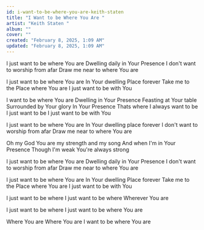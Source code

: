 ```yaml
---
id: i-want-to-be-where-you-are-keith-staten
title: "I Want to be Where You Are "
artist: "Keith Staten "
album: ""
cover: ""
created: "February 8, 2025, 1:09 AM"
updated: "February 8, 2025, 1:09 AM"
---
```


I just want to be where You are
Dwelling daily in Your Presence
I don't want to worship from afar
Draw me near to where You are

I just want to be where You are
In Your dwelling Place forever
Take me to the Place where You are
I just want to be with You

I want to be where You are
Dwelling in Your Presence
Feasting at Your table
Surrounded by Your glory
In Your Presence
Thats where I always want to be
I just want to be
I just want to be with You

I just want to be where You are
In Your dwelling place forever
I don't want to worship from afar
Draw me near to where You are

Oh my God
You are my strength and my song
And when I'm in Your Presence
Though I'm weak
You're always strong

I just want to be where You are
Dwelling daily in Your Presence
I don't want to worship from afar
Draw me near to where You are

I just want to be where You are
In Your dwelling Place forever
Take me to the Place where You are
I just want to be with You

I just want to be where
I just want to be where
Wherever You are

I just want to be where
I just want to be where
You are

Where You are
Where You are
I want to be where You are

